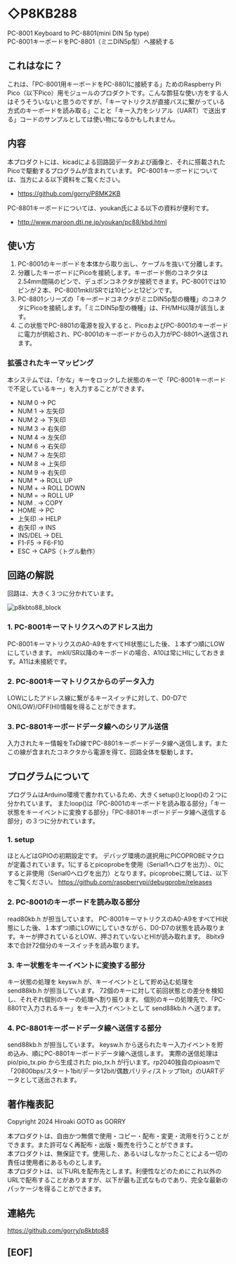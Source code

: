 
# ◇P8KB288
PC-8001 Keyboard to PC-8801(mini DIN 5p type)  
PC-8001キーボードをPC-8801（ミニDIN5p型）へ接続する  

## これはなに？
これは、「PC-8001用キーボードをPC-8801に接続する」ためのRaspberry Pi Pico（以下Pico）用モジュールのプロダクトです。こんな酔狂な使い方をする人はそうそういないと思うのですが、「キーマトリクスが直接バスに繋がっている方式のキーボードを読み取る」ことと「キー入力をシリアル（UART）で送出する」コードのサンプルとしては使い物になるかもしれません。

## 内容
本プロダクトには、kicadによる回路図データおよび画像と、それに搭載されたPicoで駆動するプログラムが含まれています。
PC-8001キーボードについては、当方による以下資料をご覧ください。
- https://github.com/gorry/P8MK2KB

PC-8801キーボードについては、youkan氏による以下の資料が便利です。
- http://www.maroon.dti.ne.jp/youkan/pc88/kbd.html

## 使い方
1. PC-8001のキーボードを本体から取り出し、ケーブルを抜いて分離します。
2. 分離したキーボードにPicoを接続します。キーボード側のコネクタは2.54mm間隔のピンで、デュポンコネクタが接続できます。PC-8001では10ピンが２本、PC-8001mkⅡ/SRでは10ピンと12ピンです。
3. PC-8801シリーズの「キーボードコネクタがミニDIN5p型の機種」のコネクタにPicoを接続します。「ミニDIN5p型の機種」は、FH/MH以降が該当します。
4. この状態でPC-8801の電源を投入すると、PicoおよびPC-8001のキーボードに電力が供給され、PC-8001のキーボードからの入力がPC-8801へ送信されます。

### 拡張されたキーマッピング
本システムでは、「かな」キーをロックした状態のキーで「PC-8001キーボードで不足しているキー」を入力することができます。
- NUM 0 → PC
- NUM 1 → 左矢印
- NUM 2 → 下矢印
- NUM 3 → 右矢印
- NUM 4 → 左矢印
- NUM 6 → 右矢印
- NUM 7 → 左矢印
- NUM 8 → 上矢印
- NUM 9 → 右矢印
- NUM * → ROLL UP
- NUM + → ROLL DOWN
- NUM = → ROLL UP
- NUM . → COPY
- HOME → PC
- 上矢印 → HELP
- 右矢印 → INS
- INS/DEL → DEL
- F1-F5 → F6-F10
- ESC → CAPS（トグル動作）

## 回路の解説
回路は、大きく３つに分かれています。

![p8kbto88_block](https://github.com/user-attachments/assets/ef2d403b-c349-4c6f-95ff-4e75b2c29f9e)

### 1. PC-8001キーマトリクスへのアドレス出力
PC-8001キーマトリクスのA0-A9をすべてHI状態にした後、１本ずつ順にLOWにしていきます。
mkⅡ/SR以降のキーボードの場合、A10は常にHIにしておきます。A11は未接続です。

### 2. PC-8001キーマトリクスからのデータ入力
LOWにしたアドレス線に繋がるキースイッチに対して、D0-D7でON(LOW)/OFF(HI)情報を得ることができます。

### 3. PC-8801キーボードデータ線へのシリアル送信
入力されたキー情報をTxD線でPC-8801キーボードデータ線へ送信します。またこの線が含まれたコネクタから電源を得て、回路全体を駆動します。

## プログラムについて
プログラムはArduino環境で書かれているため、大きくsetup()とloop()の２つに分かれています。
またloop()は「PC-8001のキーボードを読み取る部分」「キー状態をキーイベントに変換する部分」「PC-8801キーボードデータ線へ送信する部分」の３つに分かれています。

### 1. setup
ほとんどはGPIOの初期設定です。
デバッグ環境の選択用にPICOPROBEマクロが定義されています。1にするとpicoprobeを使用（Serial1へログを出力）、0にすると非使用（Serial0へログを出力）となります。picoprobeに関しては、以下をご覧ください。
https://github.com/raspberrypi/debugprobe/releases

### 2. PC-8001のキーボードを読み取る部分
read80kb.h が担当しています。
PC-8001キーマトリクスのA0-A9をすべてHI状態にした後、１本ずつ順にLOWにしていきながら、D0-D7の状態を読み取ります。キーが押されているとLOW、押されていないとHIが読み取れます。
8bitx9本で合計72個分のキースイッチを読み取ります。

### 3. キー状態をキーイベントに変換する部分
キー状態の処理を keysw.h が、キーイベントとして貯め込む処理を send88kb.h が担当しています。
72個のキーに対して前回状態との差分を検知し、それぞれ個別のキーの処理へ割り振ります。
個別のキーの処理先で、「PC-8801で入力されるキー」をキー入力イベントとして send88kb.h へ送ります。

### 4. PC-8801キーボードデータ線へ送信する部分
send88kb.h が担当しています。
keysw.h から送られたキー入力イベントを貯め込み、順にPC-8801キーボードデータ線へ送信します。
実際の送信処理は pio/pio_tx.pio から生成された pio_tx.h が行います。rp2040独自のpioasmで「20800bps/スタート1bit/データ12bit/偶数パリティ/ストップ1bit」のUARTデータとして送出されます。

## 著作権表記

Copyright 2024 Hiroaki GOTO as GORRY

本プロダクトは、自由かつ無償で使用・コピー・配布・変更・流用を行うことができます。また許可なく再配布・出版・販売を行うことができます。  
本プロダクトは、無保証です。使用した、あるいはしなかったことによる一切の責任は使用者にあるものとします。  
本プロダクトは、以下URLを配布先とします。利便性などのためにこれ以外のURLで配布することがありますが、以下が最も正式なものであり、完全な最新のパッケージを得ることができます。  

## 連絡先

https://github.com/gorry/p8kbto88

## [EOF]
